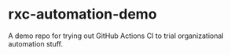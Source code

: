 # rxc-automation-demo
A demo repo for trying out GitHub Actions CI to trial organizational automation stuff.

